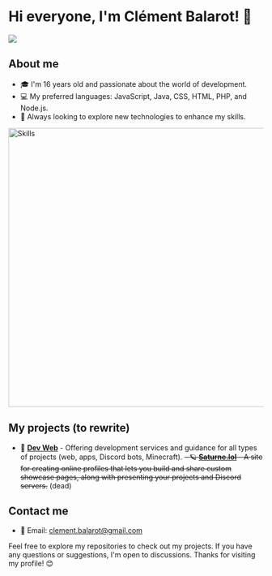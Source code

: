 # Hi everyone, I'm Clément Balarot! 👋

<img src="https://github-widgetbox.vercel.app/api/profile?username=cleboost&data=followers,repositories,stars,commits&theme=darkmode">

## About me
- 🎓 I'm 16 years old and passionate about the world of development.
- 💻 My preferred languages: JavaScript, Java, CSS, HTML, PHP, and Node.js.
- 🌱 Always looking to explore new technologies to enhance my skills.

<img src="https://github-widgetbox.vercel.app/api/skills?languages=js,ts,java,python,html,css,go,bash,xml,json,yaml,mysql,powershell&frameworks=vue,react,nuxt,next,electron,tailwind,ionic&tools=git,docker,npm,yarn,webpack,mongodb,vercel,nodejs,apache,nginx,prettier&theme=darkmode&includeNames=true" alt="Skills" width="550"/>

## My projects (to rewrite)
- 🚀 [**Dev Web**](https://discord.gg/devweb) - Offering development services and guidance for all types of projects (web, apps, Discord bots, Minecraft).
~~- 🪐 [**Saturne.lol**](https://saturne.lol) - A site for creating online profiles that lets you build and share custom showcase pages, along with presenting your projects and Discord servers.~~ (dead)

## Contact me
- 📧 Email: [clement.balarot@gmail.com](mailto:clement.balarot@gmail.com)

Feel free to explore my repositories to check out my projects. If you have any questions or suggestions, I'm open to discussions. Thanks for visiting my profile! 😊
